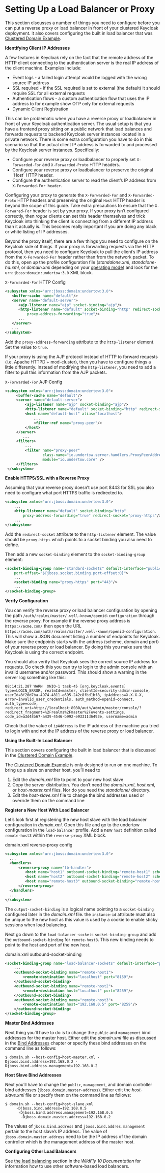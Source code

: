 # Setting Up a Load Balancer or Proxy

This section discusses a number of things you need to configure before you can put a reverse proxy or load balancer in front of your clustered Keycloak deployment. It also covers configuring the built in load balancer that was [Clustered Domain Example](https://wjw465150.gitbooks.io/keycloak-documentation/content/server\_installation/topics/operating-mode/domain.html#\_clustered-domain-example).

**Identifying Client IP Addresses**

A few features in Keycloak rely on the fact that the remote address of the HTTP client connecting to the authentication server is the real IP address of the client machine. Examples include:

* Event logs - a failed login attempt would be logged with the wrong source IP address
* SSL required - if the SSL required is set to external (the default) it should require SSL for all external requests
* Authentication flows - a custom authentication flow that uses the IP address to for example show OTP only for external requests
* Dynamic Client Registration

This can be problematic when you have a reverse proxy or loadbalancer in front of your Keycloak authentication server. The usual setup is that you have a frontend proxy sitting on a public network that load balances and forwards requests to backend Keycloak server instances located in a private network. There is some extra configuration you have to do in this scenario so that the actual client IP address is forwarded to and processed by the Keycloak server instances. Specifically:

* Configure your reverse proxy or loadbalancer to properly set `X-Forwarded-For` and `X-Forwarded-Proto` HTTP headers.
* Configure your reverse proxy or loadbalancer to preserve the original 'Host' HTTP header.
* Configure the authentication server to read the client’s IP address from `X-Forwarded-For header`.

Configuring your proxy to generate the `X-Forwarded-For` and `X-Forwarded-Proto` HTTP headers and preserving the original `Host` HTTP header is beyond the scope of this guide. Take extra precautions to ensure that the `X-Forwared-For` header is set by your proxy. If your proxy isn’t configured correctly, then _rogue_ clients can set this header themselves and trick Keycloak into thinking the client is connecting from a different IP address than it actually is. This becomes really important if you are doing any black or white listing of IP addresses.

Beyond the proxy itself, there are a few things you need to configure on the Keycloak side of things. If your proxy is forwarding requests via the HTTP protocol, then you need to configure Keycloak to pull the client’s IP address from the `X-Forwarded-For` header rather than from the network packet. To do this, open up the profile configuration file (_standalone.xml_, _standalone-ha.xml_, or _domain.xml_ depending on your [operating mode](https://wjw465150.gitbooks.io/keycloak-documentation/content/server\_installation/topics/operating-mode.html#\_operating-mode)) and look for the `urn:jboss:domain:undertow:3.0` XML block.

`X-Forwarded-For` HTTP Config

```xml
<subsystem xmlns="urn:jboss:domain:undertow:3.0">
   <buffer-cache name="default"/>
   <server name="default-server">
      <ajp-listener name="ajp" socket-binding="ajp"/>
      <http-listener name="default" socket-binding="http" redirect-socket="https"
          proxy-address-forwarding="true"/>
      ...
   </server>
   ...
</subsystem>
```

Add the `proxy-address-forwarding` attribute to the `http-listener` element. Set the value to `true`.

If your proxy is using the AJP protocol instead of HTTP to forward requests (i.e. Apache HTTPD + mod-cluster), then you have to configure things a little differently. Instead of modifying the `http-listener`, you need to add a filter to pull this information from the AJP packets.

`X-Forwarded-For` AJP Config

```xml
<subsystem xmlns="urn:jboss:domain:undertow:3.0">
     <buffer-cache name="default"/>
     <server name="default-server">
         <ajp-listener name="ajp" socket-binding="ajp"/>
         <http-listener name="default" socket-binding="http" redirect-socket="https"/>
         <host name="default-host" alias="localhost">
             ...
             <filter-ref name="proxy-peer"/>
         </host>
     </server>
        ...
     <filters>
         ...
         <filter name="proxy-peer"
                 class-name="io.undertow.server.handlers.ProxyPeerAddressHandler"
                 module="io.undertow.core" />
     </filters>
 </subsystem>
```

**Enable HTTPS/SSL with a Reverse Proxy**

Assuming that your reverse proxy doesn’t use port 8443 for SSL you also need to configure what port HTTPS traffic is redirected to.

```xml
<subsystem xmlns="urn:jboss:domain:undertow:3.0">
    ...
    <http-listener name="default" socket-binding="http"
        proxy-address-forwarding="true" redirect-socket="proxy-https"/>
    ...
</subsystem>
```

Add the `redirect-socket` attribute to the `http-listener` element. The value should be `proxy-https` which points to a socket binding you also need to define.

Then add a new `socket-binding` element to the `socket-binding-group` element:

```xml
<socket-binding-group name="standard-sockets" default-interface="public"
    port-offset="${jboss.socket.binding.port-offset:0}">
    ...
    <socket-binding name="proxy-https" port="443"/>
    ...
</socket-binding-group>
```

**Verify Configuration**

You can verify the reverse proxy or load balancer configuration by opening the path `/auth/realms/master/.well-known/openid-configuration` through the reverse proxy. For example if the reverse proxy address is `https://acme.com/` then open the URL `https://acme.com/auth/realms/master/.well-known/openid-configuration`. This will show a JSON document listing a number of endpoints for Keycloak. Make sure the endpoints starts with the address (scheme, domain and port) of your reverse proxy or load balancer. By doing this you make sure that Keycloak is using the correct endpoint.

You should also verify that Keycloak sees the correct source IP address for requests. Do check this you can try to login to the admin console with an invalid username and/or password. This should show a warning in the server log something like this:

```
08:14:21,287 WARN  XNIO-1 task-45 [org.keycloak.events] type=LOGIN_ERROR, realmId=master, clientId=security-admin-console, userId=8f20d7ba-4974-4811-a695-242c8fbd1bf8, ipAddress=X.X.X.X, error=invalid_user_credentials, auth_method=openid-connect, auth_type=code, redirect_uri=http://localhost:8080/auth/admin/master/console/?redirect_fragment=%2Frealms%2Fmaster%2Fevents-settings, code_id=a3d48b67-a439-4546-b992-e93311d6493e, username=admin
```

Check that the value of `ipAddress` is the IP address of the machine you tried to login with and not the IP address of the reverse proxy or load balancer.

**Using the Built-In Load Balancer**

This section covers configuring the built in load balancer that is discussed in the [Clustered Domain Example](https://wjw465150.gitbooks.io/keycloak-documentation/content/server\_installation/topics/operating-mode/domain.html#\_clustered-domain-example).

The [Clustered Domain Example](https://wjw465150.gitbooks.io/keycloak-documentation/content/server\_installation/topics/operating-mode/domain.html#\_clustered-domain-example) is only designed to run on one machine. To bring up a slave on another host, you’ll need to

1. Edit the _domain.xml_ file to point to your new host slave
2. Copy the server distribution. You don’t need the _domain.xml_, _host.xml_, or _host-master.xml_ files. Nor do you need the _standalone/_ directory.
3. Edit the _host-slave.xml_ file to change the bind addresses used or override them on the command line

**Register a New Host With Load Balancer**

Let’s look first at registering the new host slave with the load balancer configuration in _domain.xml_. Open this file and go to the undertow configuration in the `load-balancer` profile. Add a new `host` definition called `remote-host3` within the `reverse-proxy` XML block.

domain.xml reverse-proxy config

```xml
<subsystem xmlns="urn:jboss:domain:undertow:3.0">
  ...
  <handlers>
      <reverse-proxy name="lb-handler">
         <host name="host1" outbound-socket-binding="remote-host1" scheme="ajp" path="/" instance-id="myroute1"/>
         <host name="host2" outbound-socket-binding="remote-host2" scheme="ajp" path="/" instance-id="myroute2"/>
         <host name="remote-host3" outbound-socket-binding="remote-host3" scheme="ajp" path="/" instance-id="myroute3"/>
      </reverse-proxy>
  </handlers>
  ...
</subsystem>
```

The `output-socket-binding` is a logical name pointing to a `socket-binding` configured later in the _domain.xml_ file. the `instance-id` attribute must also be unique to the new host as this value is used by a cookie to enable sticky sessions when load balancing.

Next go down to the `load-balancer-sockets` `socket-binding-group` and add the `outbound-socket-binding` for `remote-host3`. This new binding needs to point to the host and port of the new host.

domain.xml outbound-socket-binding

```xml
<socket-binding-group name="load-balancer-sockets" default-interface="public">
    ...
    <outbound-socket-binding name="remote-host1">
        <remote-destination host="localhost" port="8159"/>
    </outbound-socket-binding>
    <outbound-socket-binding name="remote-host2">
        <remote-destination host="localhost" port="8259"/>
    </outbound-socket-binding>
    <outbound-socket-binding name="remote-host3">
        <remote-destination host="192.168.0.5" port="8259"/>
    </outbound-socket-binding>
</socket-binding-group>
```

**Master Bind Addresses**

Next thing you’ll have to do is to change the `public` and `management` bind addresses for the master host. Either edit the _domain.xml_ file as discussed in the [Bind Addresses](https://wjw465150.gitbooks.io/keycloak-documentation/content/server\_installation/topics/network/bind-address.html#\_bind-address) chapter or specify these bind addresses on the command line as follows:

```
$ domain.sh --host-config=host-master.xml -Djboss.bind.address=192.168.0.2 -Djboss.bind.address.management=192.168.0.2
```

**Host Slave Bind Addresses**

Next you’ll have to change the `public`, `management`, and domain controller bind addresses (`jboss.domain.master-address`). Either edit the _host-slave.xml_ file or specify them on the command line as follows:

```
$ domain.sh --host-config=host-slave.xml
     -Djboss.bind.address=192.168.0.5
      -Djboss.bind.address.management=192.168.0.5
       -Djboss.domain.master.address=192.168.0.2
```

The values of `jboss.bind.address` and `jboss.bind.addres.management` pertain to the host slave’s IP address. The value of `jboss.domain.master.address` need to be the IP address of the domain controller which is the management address of the master host.

**Configuring Other Load Balancers**

See [the load balancing](https://docs.jboss.org/author/display/WFLY10/High+Availability+Guide) section in the _WildFly 10 Documentation_ for information how to use other software-based load balancers.
